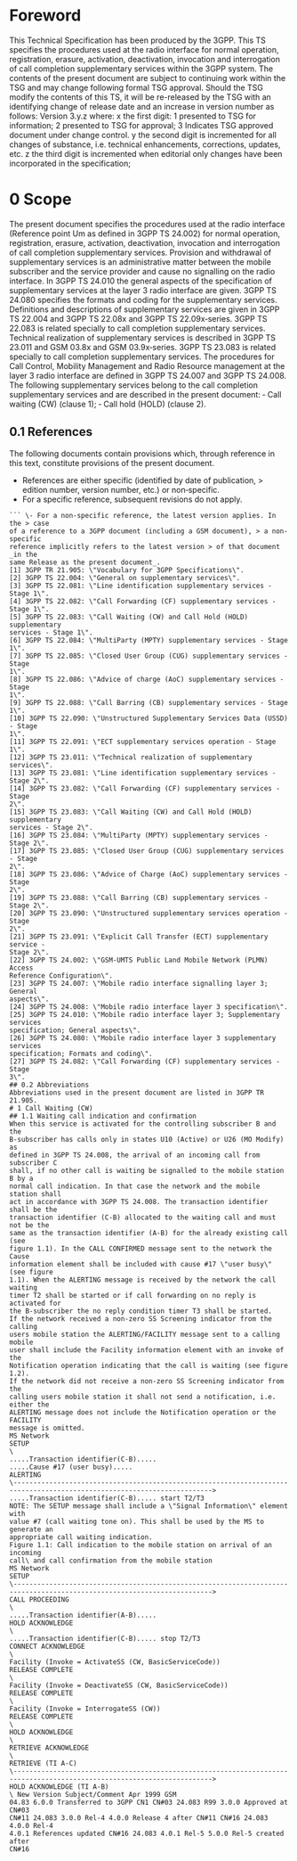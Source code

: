 # Foreword
This Technical Specification has been produced by the 3GPP.
This TS specifies the procedures used at the radio interface for normal
operation, registration, erasure, activation, deactivation, invocation and
interrogation of call completion supplementary services within the 3GPP
system.
The contents of the present document are subject to continuing work within the
TSG and may change following formal TSG approval. Should the TSG modify the
contents of this TS, it will be re-released by the TSG with an identifying
change of release date and an increase in version number as follows:
Version 3.y.z
where:
x the first digit:
1 presented to TSG for information;
2 presented to TSG for approval;
3 Indicates TSG approved document under change control.
y the second digit is incremented for all changes of substance, i.e. technical
enhancements, corrections, updates, etc.
z the third digit is incremented when editorial only changes have been
incorporated in the specification;
# 0 Scope
The present document specifies the procedures used at the radio interface
(Reference point Um as defined in 3GPP TS 24.002) for normal operation,
registration, erasure, activation, deactivation, invocation and interrogation
of call completion supplementary services. Provision and withdrawal of
supplementary services is an administrative matter between the mobile
subscriber and the service provider and cause no signalling on the radio
interface.
In 3GPP TS 24.010 the general aspects of the specification of supplementary
services at the layer 3 radio interface are given.
3GPP TS 24.080 specifies the formats and coding for the supplementary
services.
Definitions and descriptions of supplementary services are given in 3GPP TS
22.004 and 3GPP TS 22.08x and 3GPP TS 22.09x‑series. 3GPP TS 22.083 is related
specially to call completion supplementary services.
Technical realization of supplementary services is described in 3GPP TS 23.011
and GSM 03.8x and GSM 03.9x‑series.
3GPP TS 23.083 is related specially to call completion supplementary services.
The procedures for Call Control, Mobility Management and Radio Resource
management at the layer 3 radio interface are defined in 3GPP TS 24.007 and
3GPP TS 24.008.
The following supplementary services belong to the call completion
supplementary services and are described in the present document:
‑ Call waiting (CW) (clause 1);
‑ Call hold (HOLD) (clause 2).
## 0.1 References
The following documents contain provisions which, through reference in this
text, constitute provisions of the present document.
  * References are either specific (identified by date of publication, > edition number, version number, etc.) or non‑specific.
  * For a specific reference, subsequent revisions do not apply.
```{=html}
``` \- For a non-specific reference, the latest version applies. In the > case
of a reference to a 3GPP document (including a GSM document), > a non-specific
reference implicitly refers to the latest version > of that document _in the
same Release as the present document_.
[1] 3GPP TR 21.905: \"Vocabulary for 3GPP Specifications\".
[2] 3GPP TS 22.004: \"General on supplementary services\".
[3] 3GPP TS 22.081: \"Line identification supplementary services ‑ Stage 1\".
[4] 3GPP TS 22.082: \"Call Forwarding (CF) supplementary services ‑ Stage 1\".
[5] 3GPP TS 22.083: \"Call Waiting (CW) and Call Hold (HOLD) supplementary
services ‑ Stage 1\".
[6] 3GPP TS 22.084: \"MultiParty (MPTY) supplementary services ‑ Stage 1\".
[7] 3GPP TS 22.085: \"Closed User Group (CUG) supplementary services ‑ Stage
1\".
[8] 3GPP TS 22.086: \"Advice of charge (AoC) supplementary services ‑ Stage
1\".
[9] 3GPP TS 22.088: \"Call Barring (CB) supplementary services ‑ Stage 1\".
[10] 3GPP TS 22.090: \"Unstructured Supplementary Services Data (USSD) ‑ Stage
1\".
[11] 3GPP TS 22.091: \"ECT supplementary services operation ‑ Stage 1\".
[12] 3GPP TS 23.011: \"Technical realization of supplementary services\".
[13] 3GPP TS 23.081: \"Line identification supplementary services ‑ Stage 2\".
[14] 3GPP TS 23.082: \"Call Forwarding (CF) supplementary services ‑ Stage
2\".
[15] 3GPP TS 23.083: \"Call Waiting (CW) and Call Hold (HOLD) supplementary
services ‑ Stage 2\".
[16] 3GPP TS 23.084: \"MultiParty (MPTY) supplementary services ‑ Stage 2\".
[17] 3GPP TS 23.085: \"Closed User Group (CUG) supplementary services ‑ Stage
2\".
[18] 3GPP TS 23.086: \"Advice of Charge (AoC) supplementary services ‑ Stage
2\".
[19] 3GPP TS 23.088: \"Call Barring (CB) supplementary services ‑ Stage 2\".
[20] 3GPP TS 23.090: \"Unstructured supplementary services operation ‑ Stage
2\".
[21] 3GPP TS 23.091: \"Explicit Call Transfer (ECT) supplementary service ‑
Stage 2\".
[22] 3GPP TS 24.002: \"GSM-UMTS Public Land Mobile Network (PLMN) Access
Reference Configuration\".
[23] 3GPP TS 24.007: \"Mobile radio interface signalling layer 3; General
aspects\".
[24] 3GPP TS 24.008: \"Mobile radio interface layer 3 specification\".
[25] 3GPP TS 24.010: \"Mobile radio interface layer 3; Supplementary services
specification; General aspects\".
[26] 3GPP TS 24.080: \"Mobile radio interface layer 3 supplementary services
specification; Formats and coding\".
[27] 3GPP TS 24.082: \"Call Forwarding (CF) supplementary services ‑ Stage
3\".
## 0.2 Abbreviations
Abbreviations used in the present document are listed in 3GPP TR 21.905.
# 1 Call Waiting (CW)
## 1.1 Waiting call indication and confirmation
When this service is activated for the controlling subscriber B and the
B‑subscriber has calls only in states U10 (Active) or U26 (MO Modify) as
defined in 3GPP TS 24.008, the arrival of an incoming call from subscriber C
shall, if no other call is waiting be signalled to the mobile station B by a
normal call indication. In that case the network and the mobile station shall
act in accordance with 3GPP TS 24.008. The transaction identifier shall be the
transaction identifier (C‑B) allocated to the waiting call and must not be the
same as the transaction identifier (A‑B) for the already existing call (see
figure 1.1). In the CALL CONFIRMED message sent to the network the Cause
information element shall be included with cause #17 \"user busy\" (see figure
1.1). When the ALERTING message is received by the network the call waiting
timer T2 shall be started or if call forwarding on no reply is activated for
the B‑subscriber the no reply condition timer T3 shall be started.
If the network received a non‑zero SS Screening indicator from the calling
users mobile station the ALERTING/FACILITY message sent to a calling mobile
user shall include the Facility information element with an invoke of the
Notification operation indicating that the call is waiting (see figure 1.2).
If the network did not receive a non‑zero SS Screening indicator from the
calling users mobile station it shall not send a notification, i.e. either the
ALERTING message does not include the Notification operation or the FACILITY
message is omitted.
MS Network
SETUP
\
.....Transaction identifier(C-B).....
.....Cause #17 (user busy).....
ALERTING
\------------------------------------------------------------------------------------------------------------------------>
.....Transaction identifier(C-B)..... start T2/T3
NOTE: The SETUP message shall include a \"Signal Information\" element with
value #7 (call waiting tone on). This shall be used by the MS to generate an
appropriate call waiting indication.
Figure 1.1: Call indication to the mobile station on arrival of an incoming
call\ and call confirmation from the mobile station
MS Network
SETUP
\------------------------------------------------------------------------------------------------------------------------>
CALL PROCEEDING
\
.....Transaction identifier(A-B).....
HOLD ACKNOWLEDGE
\
.....Transaction identifier(C-B)..... stop T2/T3
CONNECT ACKNOWLEDGE
\
Facility (Invoke = ActivateSS (CW, BasicServiceCode))
RELEASE COMPLETE
\
Facility (Invoke = DeactivateSS (CW, BasicServiceCode))
RELEASE COMPLETE
\
Facility (Invoke = InterrogateSS (CW))
RELEASE COMPLETE
\
HOLD ACKNOWLEDGE
\
RETRIEVE ACKNOWLEDGE
\
RETRIEVE (TI A-C)
\------------------------------------------------------------------------------------------------------------------------>
HOLD ACKNOWLEDGE (TI A-B)
\ New Version Subject/Comment Apr 1999 GSM
04.83 6.0.0 Transferred to 3GPP CN1 CN#03 24.083 R99 3.0.0 Approved at CN#03
CN#11 24.083 3.0.0 Rel-4 4.0.0 Release 4 after CN#11 CN#16 24.083 4.0.0 Rel-4
4.0.1 References updated CN#16 24.083 4.0.1 Rel-5 5.0.0 Rel-5 created after
CN#16